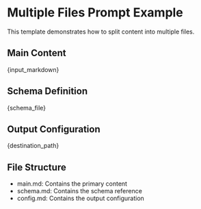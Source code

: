 # Multiple Files Prompt Example

This template demonstrates how to split content into multiple files.

## Main Content
{input_markdown}

## Schema Definition
{schema_file}

## Output Configuration
{destination_path}

## File Structure
- main.md: Contains the primary content
- schema.md: Contains the schema reference
- config.md: Contains the output configuration 